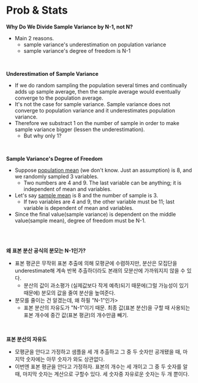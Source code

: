 # Prob & Stats

**Why Do We Divide Sample Variance by N-1, not N?**

- Main 2 reasons.
  - sample variance's underestimation on population variance
  - sample variance's degree of freedom is N-1

<Br>

**Underestimation of Sample Variance**

- If we do random sampling the population several times and continually adds up sample average, then the sample average would eventually converge to the population average.
- It's not the case for sample variance. Sample variance does not converge to population variance and it underestimates population variance.
- Therefore we substract 1 on the number of sample in order to make sample variance bigger (lessen the underestimation).
  - But why only 1?

<br>

**Sample Variance's Degree of Freedom**

- Suppose <u>population mean</u> (we don't know. Just an assumption) is 8, and we randomly sampled 3 variables. 
  - Two numbers are 4 and 9. The last variable can be anything; it is independent of mean and variables.
- Let's say <u>sample mean</u> is 8 and the number of sample is 3. 
  - If two variables are 4 and 9, the other variable must be 11; last variable is dependent of mean and variables. 
- Since the final value(sample variance) is dependent on the middle value(sample mean), degree of freedom must be N-1.

<br><br>

**왜 표본 분산 공식의 분모는 N-1인가?**

- 표본 평균은 무작위 표본 추출에 의해 모평균에 수렴하지만, 분산은 모집단을 underestimate해 계속 반복 추출하더라도 본래의 모분산에 가까워지지 않을 수 있다.
  - 분산의 값이 과소평가 (실제값보다 작게 예측)되기 때문에(그럴 가능성이 있기 때문에) 분모의 값을 줄여 분산을 높여준다.
- 분모를 줄이는 건 알겠는데, 왜 하필 "N-1"인가>
  - 표본 분산의 자유도가 "N-1"이기 때문. 최종 값(표본 분산)을 구할 때 사용되는표본 개수에 중간 값(표본 평균)의 개수만큼 빼기.

<br>

**표본 분산의 자유도**

- 모평균을 안다고 가정하고 샘플을 세 개 추출하고 그 중 두 숫자만 공개됐을 때, 마지막 숫자에는 아무 숫자가 와도 상관없다.
- 이번엔 표본 평균을 안다고 가정하자. 표본의 개수는 세 개이고 그 중 두 숫자를 알 때, 마지막 숫자는 계산으로 구할수 있다. 세 숫자중 자유로운 숫자는 두 개 뿐이다.



